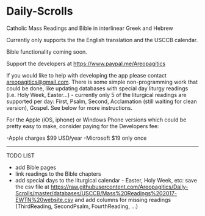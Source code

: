 # Daily-Scrolls
Catholic Mass Readings and Bible in interlinear Greek and Hebrew

Currently only supports the the English translation and the USCCB calendar.

Bible functionality coming soon.

Support the developers at https://www.paypal.me/Areopagitics

If you would like to help with developing the app please contact areopagitics@gmail.com. There is some simple non-programming work that could be done, like updating databases with special day liturgy readings (i.e. Holy Week, Easter...) - currently only 5 of the liturgical readings are supported per day: First, Psalm, Second, Acclamation (still waiting for clean version), Gospel. See below for more instructions.

For the Apple (iOS, iphone) or Windows Phone versions which could be pretty easy to make, consider paying for the Developers fee:

-Apple charges $99 USD/year 
-Microsoft $19 only once

-------------------------------------------------------------------------------------------------------------------------------------------
TODO LIST

- add Bible pages
- link readings to the Bible chapters
- add special days to the liturgical calendar - Easter, Holy Week, etc: save the csv file at https://raw.githubusercontent.com/Areopagitics/Daily-Scrolls/master/databases/USCCB/Mass%20Readings%202017-EWTN%20website.csv and add columns for missing readings (ThirdReading, SecondPsalm, FourthReading, ...)
